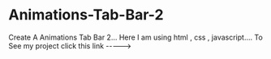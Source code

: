 # Animations-Tab-Bar-2
Create A Animations Tab Bar 2...
Here I am using html , css , javascript....
To See my project click this link -----> 
